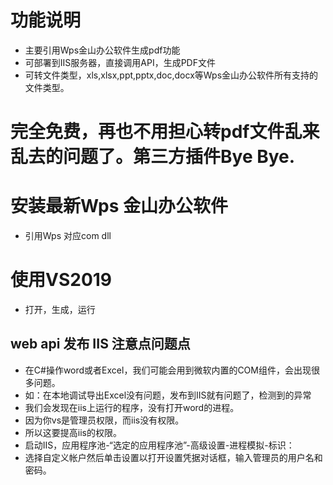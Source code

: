 # 功能说明
* 主要引用Wps金山办公软件生成pdf功能
* 可部署到IIS服务器，直接调用API，生成PDF文件
* 可转文件类型，xls,xlsx,ppt,pptx,doc,docx等Wps金山办公软件所有支持的文件类型。
# 完全免费，再也不用担心转pdf文件乱来乱去的问题了。第三方插件Bye Bye.
# 安装最新Wps 金山办公软件
 * 引用Wps 对应com dll

# 使用VS2019
 * 打开，生成，运行

## web api 发布 IIS 注意点问题点 
* 在C#操作word或者Excel，我们可能会用到微软内置的COM组件，会出现很多问题。
 * 如：在本地调试导出Excel没有问题，发布到IIS就有问题了，检测到的异常
 * 我们会发现在iis上运行的程序，没有打开word的进程。
 * 因为你vs是管理员权限，而iis没有权限。
 * 所以这要提高iis的权限。
 * 启动IIS，应用程序池-“选定的应用程序池”-高级设置-进程模拟-标识：
 * 选择自定义帐户然后单击设置以打开设置凭据对话框，输入管理员的用户名和密码。

